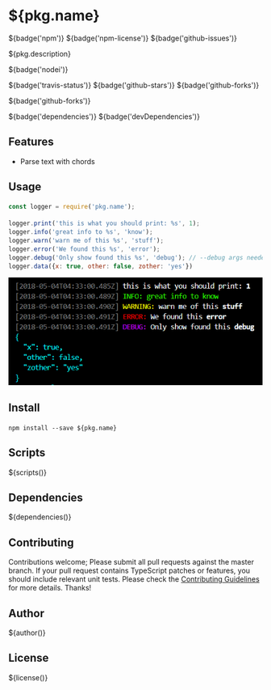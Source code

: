 # ${pkg.name}

${badge('npm')} ${badge('npm-license')} ${badge('github-issues')}

${pkg.description}

${badge('nodei')}

${badge('travis-status')}
${badge('github-stars')}
${badge('github-forks')}

${badge('github-forks')}

${badge('dependencies')}
${badge('devDependencies')}

## Features

- Parse text with chords

## Usage

```js
const logger = require('pkg.name');

logger.print('this is what you should print: %s', 1);
logger.info('great info to %s', 'know');
logger.warn('warn me of this %s', 'stuff');
logger.error('We found this %s', 'error');
logger.debug('Only show found this %s', 'debug'); // --debug args needed
logger.data({x: true, other: false, zother: 'yes'})
```

![screenshot](screenshot.png)

## Install

`npm install --save ${pkg.name}`


## Scripts

${scripts()}

## Dependencies

${dependencies()}

## Contributing

Contributions welcome; Please submit all pull requests against the master branch. If your pull request contains TypeScript patches or features, you should include relevant unit tests. Please check the [Contributing Guidelines](contributng.md) for more details. Thanks!

## Author

${author()}

## License

${license()}